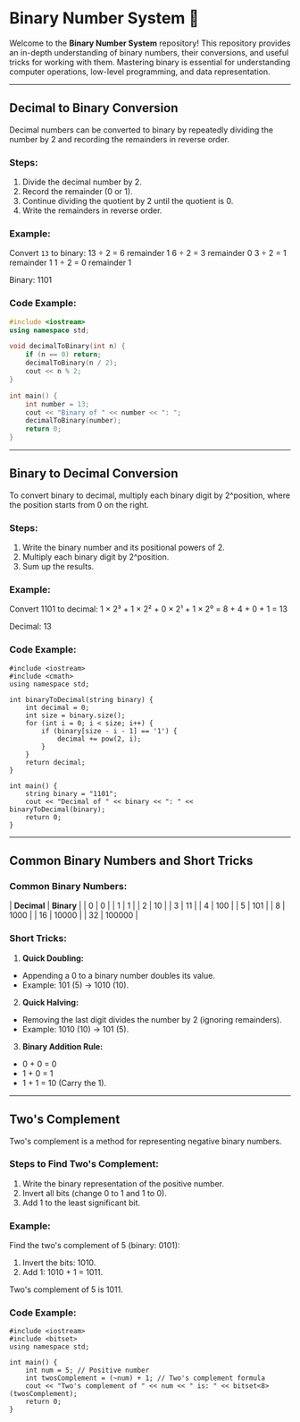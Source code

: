 # Binary Number System 📘

Welcome to the **Binary Number System** repository! This repository provides an in-depth understanding of binary numbers, their conversions, and useful tricks for working with them. Mastering binary is essential for understanding computer operations, low-level programming, and data representation.

---

## Decimal to Binary Conversion
Decimal numbers can be converted to binary by repeatedly dividing the number by 2 and recording the remainders in reverse order.

### Steps:
1. Divide the decimal number by 2.
2. Record the remainder (0 or 1).
3. Continue dividing the quotient by 2 until the quotient is 0.
4. Write the remainders in reverse order.

### Example:
Convert `13` to binary:
13 ÷ 2 = 6 remainder 1
 6 ÷ 2 = 3 remainder 0
 3 ÷ 2 = 1 remainder 1
 1 ÷ 2 = 0 remainder 1

Binary: 1101

### Code Example:
```cpp
#include <iostream>
using namespace std;

void decimalToBinary(int n) {
    if (n == 0) return;
    decimalToBinary(n / 2);
    cout << n % 2;
}

int main() {
    int number = 13;
    cout << "Binary of " << number << ": ";
    decimalToBinary(number);
    return 0;
}
```

---

## Binary to Decimal Conversion
To convert binary to decimal, multiply each binary digit by 2^position, where the position starts from 0 on the right.

### Steps:
1. Write the binary number and its positional powers of 2.
2. Multiply each binary digit by 2^position.
3. Sum up the results.
   
### Example:
Convert 1101 to decimal:
1 × 2³ + 1 × 2² + 0 × 2¹ + 1 × 2⁰ = 8 + 4 + 0 + 1 = 13

Decimal: 13

### Code Example:
```
#include <iostream>
#include <cmath>
using namespace std;

int binaryToDecimal(string binary) {
    int decimal = 0;
    int size = binary.size();
    for (int i = 0; i < size; i++) {
        if (binary[size - i - 1] == '1') {
            decimal += pow(2, i);
        }
    }
    return decimal;
}

int main() {
    string binary = "1101";
    cout << "Decimal of " << binary << ": " << binaryToDecimal(binary);
    return 0;
}
```

---

## Common Binary Numbers and Short Tricks

### Common Binary Numbers:
| **Decimal**	| **Binary** |
| 0	          | 0          |
| 1	          | 1          |
| 2	          | 10         |
| 3	          | 11         |
| 4	          | 100        |
| 5	          | 101        |
| 8	          | 1000       |
| 16          | 10000      |
| 32          | 100000     |

### Short Tricks:
1. **Quick Doubling:**
- Appending a 0 to a binary number doubles its value.
- Example: 101 (5) → 1010 (10).

2. **Quick Halving:**
- Removing the last digit divides the number by 2 (ignoring remainders).
- Example: 1010 (10) → 101 (5).

3. **Binary Addition Rule:**
- 0 + 0 = 0
- 1 + 0 = 1
- 1 + 1 = 10 (Carry the 1).

---

## Two's Complement
Two's complement is a method for representing negative binary numbers.

### Steps to Find Two's Complement:
1. Write the binary representation of the positive number.
2. Invert all bits (change 0 to 1 and 1 to 0).
3. Add 1 to the least significant bit.
   
### Example:
Find the two's complement of 5 (binary: 0101):

1. Invert the bits: 1010.
2. Add 1: 1010 + 1 = 1011.

Two's complement of 5 is 1011.

### Code Example:
```
#include <iostream>
#include <bitset>
using namespace std;

int main() {
    int num = 5; // Positive number
    int twosComplement = (~num) + 1; // Two's complement formula
    cout << "Two's complement of " << num << " is: " << bitset<8>(twosComplement);
    return 0;
}
```
